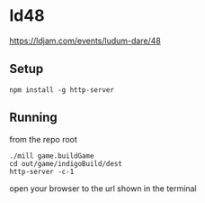 # ld48
https://ldjam.com/events/ludum-dare/48

## Setup

```
npm install -g http-server
```

## Running

from the repo root

```
./mill game.buildGame
cd out/game/indigoBuild/dest
http-server -c-1
```

open your browser to the url shown in the terminal
